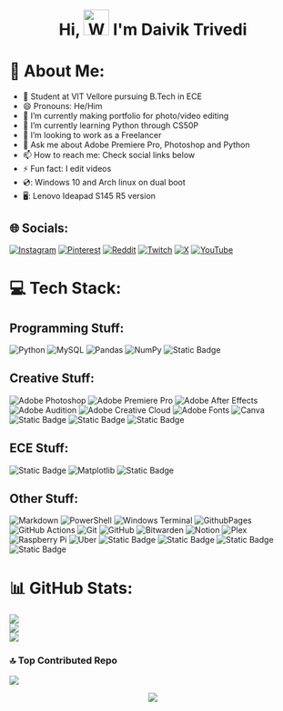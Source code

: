 <h1 align="center"> Hi, <img src="https://raw.githubusercontent.com/nixin72/nixin72/master/wave.gif" 
         alt="Waving hand animated gif"
         height="45"
         width="45" /> I'm Daivik Trivedi</h1>

# 💫 About Me:

- 🏫 Student at VIT Vellore pursuing B.Tech in ECE
- 😄 Pronouns: He/Him
- 🔭 I’m currently making portfolio for photo/video editing
- 🌱 I’m currently learning Python through CS50P
- 👯 I’m looking to work as a Freelancer
- 💬 Ask me about Adobe Premiere Pro, Photoshop and Python
- 📫 How to reach me: Check social links below
- ⚡ Fun fact: I edit videos
- 💿: Windows 10 and Arch linux on dual boot
- 🖥️: Lenovo Ideapad S145 R5 version

## 🌐 Socials:
[![Instagram](https://img.shields.io/badge/Instagram-%23E4405F.svg?logo=Instagram&logoColor=white)](https://instagram.com/daivikk.07) [![Pinterest](https://img.shields.io/badge/Pinterest-%23E60023.svg?logo=Pinterest&logoColor=white)](https://pinterest.com/daivik07) [![Reddit](https://img.shields.io/badge/Reddit-%23FF4500.svg?logo=Reddit&logoColor=white)](https://reddit.com/user/Daivik07) [![Twitch](https://img.shields.io/badge/Twitch-%239146FF.svg?logo=Twitch&logoColor=white)](https://twitch.tv/daivik07) [![X](https://img.shields.io/badge/X-black.svg?logo=X&logoColor=white)](https://x.com/Zephyryt07) [![YouTube](https://img.shields.io/badge/YouTube-%23FF0000.svg?logo=YouTube&logoColor=white)](https://youtube.com/@Zephyryt07) 

# 💻 Tech Stack:
## Programming Stuff:
![Python](https://img.shields.io/badge/Python-3670A0?style=flat&logo=python&logoColor=ffdd54) ![MySQL](https://img.shields.io/badge/mysql-4479A1.svg?style=flat&logo=mysql&logoColor=white) ![Pandas](https://img.shields.io/badge/pandas-%23150458.svg?style=flat&logo=pandas&logoColor=white) ![NumPy](https://img.shields.io/badge/numpy-%23013243.svg?style=flat&logo=numpy&logoColor=white) ![Static Badge](https://img.shields.io/badge/Figma-black?logo=Figma)
## Creative Stuff:
![Adobe Photoshop](https://img.shields.io/badge/Adobe%20Photoshop-%2331A8FF.svg?style=flat&logo=adobe%20photoshop&logoColor=white) ![Adobe Premiere Pro](https://img.shields.io/badge/Adobe%20Premiere%20Pro-9999FF.svg?style=flat&logo=Adobe%20Premiere%20Pro&logoColor=white) ![Adobe After Effects](https://img.shields.io/badge/Adobe%20After%20Effects-9999FF.svg?style=flat&logo=Adobe%20After%20Effects&logoColor=white) ![Adobe Audition](https://img.shields.io/badge/Adobe%20Audition-9999FF.svg?style=flat&logo=Adobe%20Audition&logoColor=white) ![Adobe Creative Cloud](https://img.shields.io/badge/Adobe%20Creative%20Cloud-DA1F26.svg?style=flat&logo=Adobe%20Creative%20Cloud&logoColor=white) ![Adobe Fonts](https://img.shields.io/badge/Adobe%20Fonts-000B1D.svg?style=flat&logo=Adobe%20Fonts&logoColor=white) ![Canva](https://img.shields.io/badge/Canva-%2300C4CC.svg?style=flat&logo=Canva&logoColor=white) ![Static Badge](https://img.shields.io/badge/OBS%20Studio-black?logo=OBS%20Studio) ![Static Badge](https://img.shields.io/badge/Audacity-yellow?logo=Audacity) ![Static Badge](https://img.shields.io/badge/Behance-black?logo=Behance)
## ECE Stuff:
![Static Badge](https://img.shields.io/badge/Multisim-indigo?style=flat&logo=multisim) ![Matplotlib](https://img.shields.io/badge/Matplotlib-%23ffffff.svg?style=flat&logo=Matplotlib&logoColor=black) ![Static Badge](https://img.shields.io/badge/LTSpice-red?logo=LTSpice)
## Other Stuff:
![Markdown](https://img.shields.io/badge/markdown-%23000000.svg?style=flat&logo=markdown&logoColor=white) ![PowerShell](https://img.shields.io/badge/PowerShell-%235391FE.svg?style=flat&logo=powershell&logoColor=white) ![Windows Terminal](https://img.shields.io/badge/Windows%20Terminal-%234D4D4D.svg?style=flat&logo=windows-terminal&logoColor=white) ![GithubPages](https://img.shields.io/badge/github%20pages-121013?style=flat&logo=github&logoColor=white) ![GitHub Actions](https://img.shields.io/badge/github%20actions-%232671E5.svg?style=flat&logo=githubactions&logoColor=white) ![Git](https://img.shields.io/badge/git-%23F05033.svg?style=flat&logo=git&logoColor=white) ![GitHub](https://img.shields.io/badge/github-%23121011.svg?style=flat&logo=github&logoColor=white) ![Bitwarden](https://img.shields.io/badge/Bitwarden-%23175DDC.svg?style=flat&logo=bitwarden&logoColor=white) ![Notion](https://img.shields.io/badge/Notion-%23000000.svg?style=flat&logo=notion&logoColor=white) ![Plex](https://img.shields.io/badge/Plex-%23E5A00D.svg?style=flat&logo=plex&logoColor=white) ![Raspberry Pi](https://img.shields.io/badge/-RaspberryPi-C51A4A?style=flat&logo=Raspberry-Pi) ![Uber](https://img.shields.io/badge/Uber-%23000000.svg?style=flat&logo=Uber&logoColor=white) ![Static Badge](https://img.shields.io/badge/Gnome-green?style=flat&logo=gnome) ![Static Badge](https://img.shields.io/badge/Alacritty-blue?style=flat&logo=alacritty) ![Static Badge](https://img.shields.io/badge/Android-green?logo=Android) ![Static Badge](https://img.shields.io/badge/ArchLinux-red?logo=Archlinux)


# 📊 GitHub Stats:
![](https://github-readme-stats.vercel.app/api?username=daivik007&theme=github_dark&hide_border=true&include_all_commits=false&count_private=false)<br/>
![](https://github-readme-streak-stats.herokuapp.com/?user=daivik007&theme=github_dark&hide_border=true)<br/>
![](https://github-readme-stats.vercel.app/api/top-langs/?username=daivik007&theme=github_dark&hide_border=true&include_all_commits=false&count_private=false&layout=compact)

### 🔝 Top Contributed Repo
![](https://github-contributor-stats.vercel.app/api?username=daivik007&limit=5&theme=github_dark&hide_border=true&combine_all_yearly_contributions=true)

<div align="center">
<img src="https://visitcount.itsvg.in/api?id=daivik007&icon=0&color=6"/>
</div>
